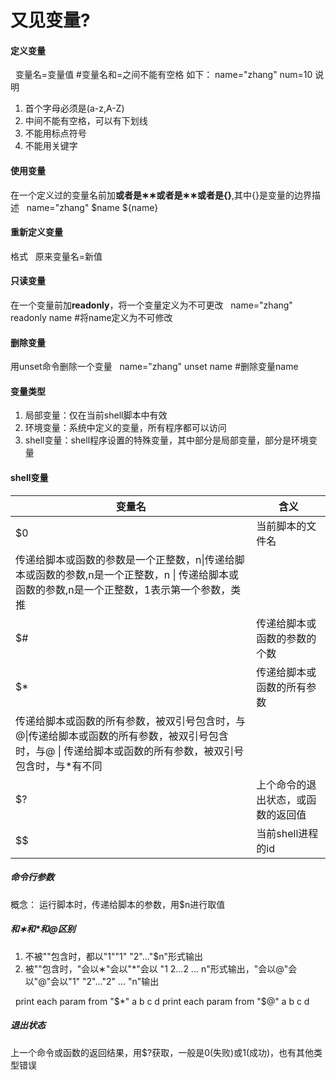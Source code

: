 # 又见变量?

#### 定义变量
 
变量名=变量值 #变量名和=之间不能有空格
如下：
name="zhang"
num=10
说明

1. 首个字母必须是(a-z,A-Z)
2. 中间不能有空格，可以有下划线
3. 不能用标点符号
4. 不能用关键字
#### 使用变量
在一个定义过的变量名前加**或者是∗∗或者是∗∗**或者是**{}**,其中{}是变量的边界描述
 
name="zhang"
$name
${name}
#### 重新定义变量
格式
 
原来变量名=新值
#### 只读变量
在一个变量前加**readonly**，将一个变量定义为不可更改
 
name="zhang"
readonly name #将name定义为不可修改
#### 删除变量
用unset命令删除一个变量
 
name="zhang"
unset name #删除变量name
#### 变量类型

1. 局部变量：仅在当前shell脚本中有效
2. 环境变量：系统中定义的变量，所有程序都可以访问
3. shell变量：shell程序设置的特殊变量，其中部分是局部变量，部分是环境变量
#### shell变量
| 变量名 | 含义 |
| --- | --- |
| $0 | 当前脚本的文件名 |
| 传递给脚本或函数的参数是一个正整数，n&#124;传递给脚本或函数的参数,n是一个正整数，n &#124; 传递给脚本或函数的参数,n是一个正整数，1表示第一个参数，类推 |  |
| $# | 传递给脚本或函数的参数的个数 |
| $* | 传递给脚本或函数的所有参数 |
| 传递给脚本或函数的所有参数，被双引号包含时，与@&#124;传递给脚本或函数的所有参数，被双引号包含时，与@ &#124; 传递给脚本或函数的所有参数，被双引号包含时，与*有不同 |  |
| $? | 上个命令的退出状态，或函数的返回值 |
| $$ | 当前shell进程的id |

##### 命令行参数
概念：
运行脚本时，传递给脚本的参数，用$n进行取值
##### 和∗和*和@区别

1. 不被""包含时，都以"1""1" "2"..."$n"形式输出
2. 被""包含时，"会以∗"会以"*"会以 "1 2...2 ... n"形式输出，"会以@"会以"@"会以"1" "2"..."2" ... "n"输出

 
print each param from "$*"
 a b c d 
print each param from "$@"
a
b
c
d
##### 退出状态
上一个命令或函数的返回结果，用$?获取，一般是0(失败)或1(成功)，也有其他类型错误